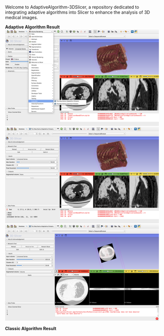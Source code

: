 Welcome to AdaptiveAlgorithm-3DSlicer, a repository dedicated to integrating adaptive algorithms into Slicer to enhance the analysis of 3D medical images.

**Adaptive Algorithm Result**
[![Image 1](https://github.com/slicermauritanie/AdaptiveSegML/blob/main/result_images/apaptive_rim1_1.png)](https://github.com/slicermauritanie/AdaptiveSegML/blob/main/result_images/apaptive_rim1_1.png) [![Image 2](https://github.com/slicermauritanie/AdaptiveSegML/blob/main/result_images/apaptive_rim1_2.png)](https://github.com/slicermauritanie/AdaptiveSegML/blob/main/result_images/apaptive_rim1_2.png) [![Image 3](https://github.com/slicermauritanie/AdaptiveSegML/blob/main/result_images/apaptive_rim1_3.png)](https://github.com/slicermauritanie/AdaptiveSegML/blob/main/result_images/apaptive_rim1_3.png)

**Classic Algorithm Result**
